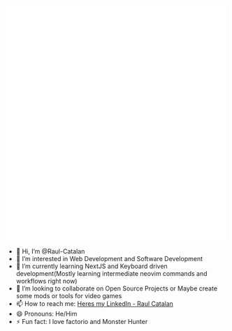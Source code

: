 <picture align="center">
  <img src="/github-metrics.svg" alt="Metrics">
</picture>

- 👋 Hi, I’m @Raul-Catalan
- 👀 I’m interested in Web Development and Software Development
- 🌱 I’m currently learning NextJS and Keyboard driven development(Mostly learning intermediate neovim commands and workflows right now)
- 💞️ I’m looking to collaborate on Open Source Projects or Maybe create some mods or tools for video games
- 📫 How to reach me: [Heres my LinkedIn - Raul Catalan](https://www.linkedin.com/in/raul-catalan/)
- 😄 Pronouns: He/Him
- ⚡ Fun fact: I love factorio and Monster Hunter

<!---
Raul-Catalan/Raul-Catalan is a ✨ special ✨ repository because its `README.md` (this file) appears on your GitHub profile.
You can click the Preview link to take a look at your changes.
--->
